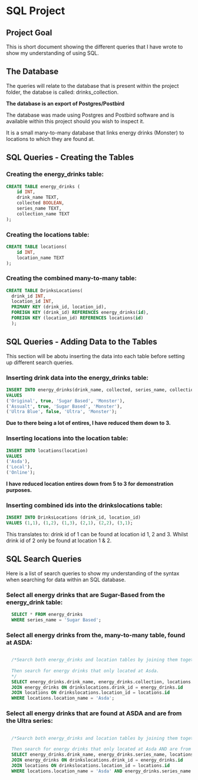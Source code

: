 # SQL Project

## Project Goal

This is short document showing the different queries that I have wrote to show my understanding of using SQL. 


## The Database

The queries will relate to the database that is present within the project folder, the databse is called: drinks_collection.

**The database is an export of Postgres/Postbird**

The database was made using Postgres and Postbird software and is available within this project should you wish to inspect it.

It is a small many-to-many database that links energy drinks (Monster) to locations to which they are found at.

## SQL Queries - Creating the Tables

### Creating the energy_drinks table:

```SQL
CREATE TABLE energy_drinks (
    id INT,
    drink_name TEXT,
    collected BOOLEAN,
    series_name TEXT,
    collection_name TEXT
);
```

### Creating the locations table:

```SQL
CREATE TABLE locations(
    id INT,
    location_name TEXT
);
```

### Creating the combined many-to-many table:

```SQL
CREATE TABLE DrinksLocations(
  drink_id INT,
  location_id INT,
  PRIMARY KEY (drink_id, location_id),
  FOREIGN KEY (drink_id) REFERENCES energy_drinks(id),
  FOREIGN KEY (location_id) REFERENCES locations(id)
  );

```

## SQL Queries - Adding Data to the Tables

This section will be abotu inserting the data into each table before setting up different search queries.

### Inserting drink data into the energy_drinks table:

```SQL
INSERT INTO energy_drinks(drink_name, collected, series_name, collection_name)
VALUES 
('Original', true, 'Sugar Based', 'Monster'),
('Assualt', true, 'Sugar Based', 'Monster'),
('Ultra Blue', false, 'Ultra', 'Monster');
```

**Due to there being a lot of entires, I have reduced them down to 3.**


### Inserting locations into the location table:

```SQL
INSERT INTO locations(location)
VALUES 
('Asda'),
('Local'),
('Online');
```

**I have reduced location entires down from 5 to 3 for demonstration purposes.**


### Inserting combined ids into the drinkslocations table:

```SQL
INSERT INTO DrinksLocations (drink_id, location_id)
VALUES (1,1), (1,2), (1,3), (2,1), (2,2), (3,1);
```

This translates to: drink id of 1 can be found at location id 1, 2 and 3. 
Whilst drink id of 2 only be found at location 1 & 2.

## SQL Search Queries

Here is a list of search queries to show my understanding of the syntax when searching for data within an SQL database.

### Select all energy drinks that are Sugar-Based from the energy_drink table:
```SQL
  SELECT * FROM energy_drinks 
  WHERE series_name = 'Sugar Based';
```

### Select all energy drinks from the, many-to-many table, found at ASDA:
```SQL

  /*Search both energy_drinks and location tables by joining them together based off of the same id relating to both the energy_drink table and the location table, using the combined tables id. 
  
  Then search for energy drinks that only located at Asda.
  */
  SELECT energy_drinks.drink_name, energy_drinks.collection, locations.location_name FROM drinkslocations 
  JOIN energy_drinks ON drinkslocations.drink_id = energy_drinks.id
  JOIN locations ON drinkslocations.location_id = locations.id
  WHERE locations.location_name = 'Asda';
```

### Select all energy drinks that are found at ASDA and are from the Ultra series:

```SQL

  /*Search both energy_drinks and location tables by joining them together based off of the same id relating to both the energy_drink table and the location table, using the combined tables ids.
  
  Then search for energy drinks that only located at Asda AND are from the Ultra series.*/
  SELECT energy_drinks.drink_name, energy_drinks.series_name, locations.location_name FROM drinkslocations 
  JOIN energy_drinks ON drinkslocations.drink_id = energy_drinks.id
  JOIN locations ON drinkslocations.location_id = locations.id
  WHERE locations.location_name = 'Asda' AND energy_drinks.series_name = 'Ultra';
```



